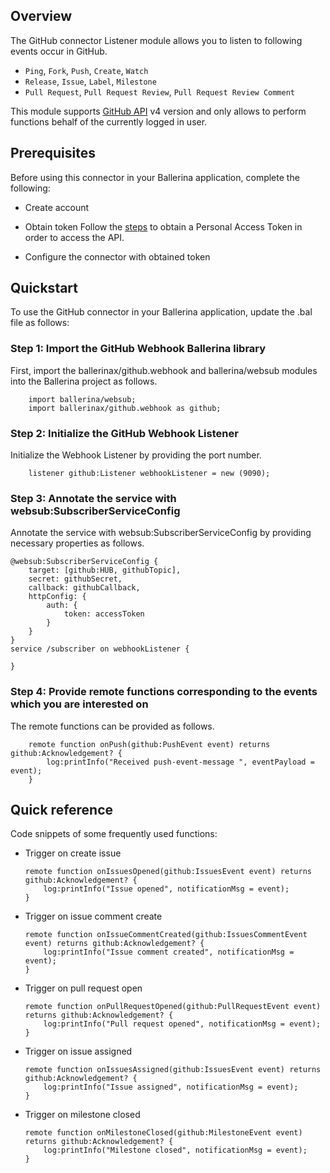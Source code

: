 
## Overview

The GitHub connector Listener module allows you to listen to following events occur in GitHub. 
- `Ping`, `Fork`, `Push`, `Create`, `Watch`
- `Release`, `Issue`, `Label`, `Milestone`
- `Pull Request`, `Pull Request Review`, `Pull Request Review Comment`

This module supports [GitHub API](https://docs.github.com/en/graphql) v4 version and only allows to perform functions behalf of the currently logged in user.


## Prerequisites
Before using this connector in your Ballerina application, complete the following:

* Create account
* Obtain token
Follow the [steps](https://docs.github.com/en/github/authenticating-to-github/keeping-your-account-and-data-secure/creating-a-personal-access-token)  to obtain a Personal Access Token in order to access the API.

* Configure the connector with obtained token

## Quickstart

To use the GitHub connector in your Ballerina application, update the  .bal file as follows:

### Step 1: Import the GitHub Webhook Ballerina library
First, import the ballerinax/github.webhook and ballerina/websub modules into the Ballerina project as follows.

```ballerina
    import ballerina/websub;
    import ballerinax/github.webhook as github;
```

### Step 2: Initialize the GitHub Webhook Listener
Initialize the Webhook Listener by providing the port number.

```ballerina
    listener github:Listener webhookListener = new (9090);
```

### Step 3: Annotate the service with websub:SubscriberServiceConfig
Annotate the service with websub:SubscriberServiceConfig by providing necessary properties as follows.

```ballerina
@websub:SubscriberServiceConfig {
    target: [github:HUB, githubTopic],
    secret: githubSecret,
    callback: githubCallback,
    httpConfig: {
        auth: {
            token: accessToken
        }
    }
}
service /subscriber on webhookListener {
   
}
```

### Step 4: Provide remote functions corresponding to the events which you are interested on
The remote functions can be provided as follows.

```ballerina
    remote function onPush(github:PushEvent event) returns github:Acknowledgement? {
        log:printInfo("Received push-event-message ", eventPayload = event);
    }
```

## Quick reference
Code snippets of some frequently used functions:

- Trigger on create issue
    ```ballerina
    remote function onIssuesOpened(github:IssuesEvent event) returns github:Acknowledgement? {
        log:printInfo("Issue opened", notificationMsg = event);
    }
    ```

- Trigger on issue comment create
    ``` ballerina
    remote function onIssueCommentCreated(github:IssuesCommentEvent event) returns github:Acknowledgement? {
        log:printInfo("Issue comment created", notificationMsg = event);
    }
    ```

- Trigger on pull request open
    ```ballerina
    remote function onPullRequestOpened(github:PullRequestEvent event) returns github:Acknowledgement? {
        log:printInfo("Pull request opened", notificationMsg = event);
    }
    ```

- Trigger on issue assigned
    ```ballerina
    remote function onIssuesAssigned(github:IssuesEvent event) returns github:Acknowledgement? {
        log:printInfo("Issue assigned", notificationMsg = event);
    }
    ```

- Trigger on milestone closed
    ```ballerina
    remote function onMilestoneClosed(github:MilestoneEvent event) returns github:Acknowledgement? {
        log:printInfo("Milestone closed", notificationMsg = event);
    }
    ```
